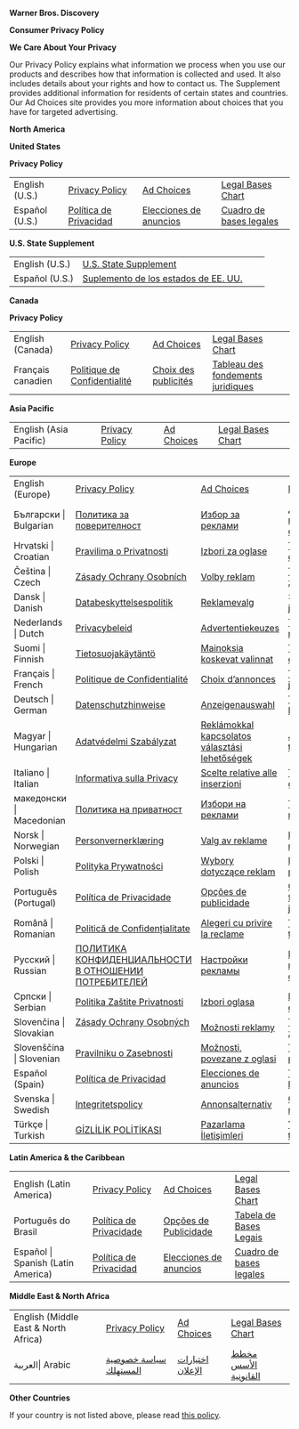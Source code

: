   

**Warner Bros. Discovery** 

**Consumer Privacy Policy**

  

  

**We Care About Your Privacy**

  

Our Privacy Policy explains what information we process when you use our products and describes how that information is collected and used. It also includes details about your rights and how to contact us. The Supplement provides additional information for residents of certain states and countries. Our Ad Choices site provides you more information about choices that you have for targeted advertising.

  

  

**North America**

  

  
**United States**

  

**Privacy Policy**

  

|     |     |     |     |
| --- | --- | --- | --- |
| English (U.S.) | [Privacy Policy](https://www.wbdprivacy.com/policycenter/b2c/en-us) | [Ad Choices](https://www.wbdprivacy.com/opt-out/) | [Legal Bases Chart](https://www.wbdprivacy.com/policycenter/legalbases/en-us) |
| Español (U.S.) | [Política de Privacidad](https://www.wbdprivacy.com/policycenter/b2c/es-us) | [Elecciones de anuncios](https://www.wbdprivacy.com/opt-out/?lang=es) | [Cuadro de bases legales](https://www.wbdprivacy.com/policycenter/legalbases/es-us) |

  

**U.S. State Supplement**

  

|     |     |     |     |
| --- | --- | --- | --- |
| English (U.S.) | [U.S. State Supplement](https://www.wbdprivacy.com/policycenter/usstatesupplement/en-us) |     |     |
| Español (U.S.) | [Suplemento de los estados de EE. UU.](https://www.wbdprivacy.com/policycenter/usstatesupplement/es-us) |     |     |

  

  

**Canada**

  

**Privacy Policy**

  

|     |     |     |     |
| --- | --- | --- | --- |
| English (Canada) | [Privacy Policy](https://www.wbdprivacy.com/policycenter/b2c/en-ca) | [Ad Choices](https://www.wbdprivacy.com/policycenter/b2c/en-ca/#adchoices) | [Legal Bases Chart](https://www.wbdprivacy.com/policycenter/legalbases/en-ca) |
| Français canadien | [Politique de Confidentialité](https://www.wbdprivacy.com/policycenter/b2c/fr-ca) | [Choix des publicités](https://www.wbdprivacy.com/policycenter/b2c/fr-ca#adchoices) | [Tableau des fondements juridiques](https://www.wbdprivacy.com/policycenter/legalbases/fr-ca) |

  

  

**Asia Pacific**

  

  

|     |     |     |     |
| --- | --- | --- | --- |
| English (Asia Pacific) | [Privacy Policy](https://www.wbdprivacy.com/policycenter/b2c/en-apac) | [Ad Choices](https://www.wbdprivacy.com/policycenter/b2c/en-apac#adchoices) | [Legal Bases Chart](https://www.wbdprivacy.com/policycenter/legalbases/en-apac) |

  

  

**Europe**

  

  

|     |     |     |     |
| --- | --- | --- | --- |
| English (Europe) | [Privacy Policy](https://www.wbdprivacy.com/policycenter/b2c/en-emea) | [Ad Choices](https://www.wbdprivacy.com/policycenter/b2c/en-emea#adchoices) | [Legal Bases Chart](https://www.wbdprivacy.com/policycenter/legalbases/en-emea) |
| Български \| Bulgarian | [Политика за поверителност](https://www.wbdprivacy.com/policycenter/b2c/bg) | [Избор за реклами](https://www.wbdprivacy.com/policycenter/b2c/bg#adchoices) | [Диаграма с правните основания](https://www.wbdprivacy.com/policycenter/legalbases/bg) |
| Hrvatski \| Croatian | [Pravilima o Privatnosti](https://www.wbdprivacy.com/policycenter/b2c/hr) | [Izbori za oglase](https://www.wbdprivacy.com/policycenter/b2c/hr#adchoices) | [Tablica pravnih osnova](https://www.wbdprivacy.com/policycenter/legalbases/hr) |
| Čeština \| Czech | [Zásady Ochrany Osobních](https://www.wbdprivacy.com/policycenter/b2c/cs) | [Volby reklam](https://www.wbdprivacy.com/policycenter/b2c/cs#adchoices) | [Tabulka právních základů](https://www.wbdprivacy.com/policycenter/legalbases/cs) |
| Dansk \| Danish | [Databeskyttelsespolitik](https://www.wbdprivacy.com/policycenter/b2c/da) | [Reklamevalg](https://www.wbdprivacy.com/policycenter/b2c/da#adchoices) | \>[Skema over juridiske grundlag](https://www.wbdprivacy.com/policycenter/legalbases/da) |
| Nederlands \| Dutch | [Privacybeleid](https://www.wbdprivacy.com/policycenter/b2c/nl) | [Advertentiekeuzes](https://www.wbdprivacy.com/policycenter/b2c/nl#adchoices) | [Tabel met rechtsgrondslagen](https://www.wbdprivacy.com/policycenter/legalbases/nl) |
| Suomi \| Finnish | [Tietosuojakäytäntö](https://www.wbdprivacy.com/policycenter/b2c/fi) | [Mainoksia koskevat valinnat](https://www.wbdprivacy.com/policycenter/b2c/fi#adchoices) | [Taulukko oikeusperusteista](https://www.wbdprivacy.com/policycenter/legalbases/fi) |
| Français \| French | [Politique de Confidentialité](https://www.wbdprivacy.com/policycenter/b2c/fr-emea) | [Choix d’annonces](https://www.wbdprivacy.com/policycenter/b2c/fr-emea#adchoices) | [Tableau des bases juridiques](https://www.wbdprivacy.com/policycenter/legalbases/fr-emea) |
| Deutsch \| German | [Datenschutzhinweise](https://www.wbdprivacy.com/policycenter/b2c/de) | [Anzeigenauswahl](https://www.wbdprivacy.com/policycenter/b2c/de#adchoices) | [Tabelle der Rechtsgrundlagen](https://www.wbdprivacy.com/policycenter/legalbases/de) |
| Magyar \| Hungarian | [Adatvédelmi Szabályzat](https://www.wbdprivacy.com/policycenter/b2c/hu) | [Reklámokkal kapcsolatos választási lehetőségek](https://www.wbdprivacy.com/policycenter/b2c/hu#adchoices) | [Jogalapok táblázata](https://www.wbdprivacy.com/policycenter/legalbases/hu) |
| Italiano \| Italian | [Informativa sulla Privacy](https://www.wbdprivacy.com/policycenter/b2c/it) | [Scelte relative alle inserzioni](https://www.wbdprivacy.com/policycenter/b2c/it#adchoices) | [Tabella delle basi giuridiche](https://www.wbdprivacy.com/policycenter/legalbases/it) |
| македонски \| Macedonian | [Политика на приватност](https://www.wbdprivacy.com/policycenter/b2c/mk) | [Избори на реклами](https://www.wbdprivacy.com/policycenter/b2c/mk#adchoices) | [Табела за правните основи](https://www.wbdprivacy.com/policycenter/legalbases/mk) |
| Norsk \| Norwegian | [Personvernerklæring](https://www.wbdprivacy.com/policycenter/b2c/no) | [Valg av reklame](https://www.wbdprivacy.com/policycenter/b2c/no#adchoices) | [Fremstilling av rettsgrunnlag](https://www.wbdprivacy.com/policycenter/legalbases/no) |
| Polski \| Polish | [Polityka Prywatności](https://www.wbdprivacy.com/policycenter/b2c/pl) | [Wybory dotyczące reklam](https://www.wbdprivacy.com/policycenter/b2c/pl#adchoices) | [Karta podstaw prawnych](https://www.wbdprivacy.com/policycenter/legalbases/pl) |
| Português (Portugal) | [Política de Privacidade](https://www.wbdprivacy.com/policycenter/b2c/pt-emea) | [Opções de publicidade](https://www.wbdprivacy.com/policycenter/b2c/pt-emea#adchoices) | [Quadro de fundamentos jurídicos](https://www.wbdprivacy.com/policycenter/legalbases/pt-emea) |
| Română \| Romanian | [Politică de Confidențialitate](https://www.wbdprivacy.com/policycenter/b2c/ro) | [Alegeri cu privire la reclame](https://www.wbdprivacy.com/policycenter/b2c/ro#adchoices) | [Tabel cu temeiurile legale](https://www.wbdprivacy.com/policycenter/legalbases/ro) |
| Русский \| Russian | [ПОЛИТИКА КОНФИДЕНЦИАЛЬНОСТИ В ОТНОШЕНИИ ПОТРЕБИТЕЛЕЙ](https://www.wbdprivacy.com/policycenter/b2c/ru) | [Настройки рекламы](https://www.wbdprivacy.com/policycenter/b2c/ru#adchoices) | [Перечень правовых оснований](https://www.wbdprivacy.com/policycenter/legalbases/ru) |
| Српски \| Serbian | [Politika Zaštite Privatnosti](https://www.wbdprivacy.com/policycenter/b2c/sr) | [Izbori oglasa](https://www.wbdprivacy.com/policycenter/b2c/sr#adchoices) | [Dijagram pravnih osnova](https://www.wbdprivacy.com/policycenter/legalbases/sr) |
| Slovenčina \| Slovakian | [Zásady Ochrany Osobných](https://www.wbdprivacy.com/policycenter/b2c/sk)    [](https://www.wbdprivacy.com/policycenter/b2c/sk)[](https://www.wbdprivacy.com/policycenter/b2c/sk) | [Možnosti reklamy](https://www.wbdprivacy.com/policycenter/b2c/sk#adchoices) | [Tabuľka právnych základov](https://www.wbdprivacy.com/policycenter/legalbases/sk) |
| Slovenščina \| Slovenian | [Pravilniku o Zasebnosti](https://www.wbdprivacy.com/policycenter/b2c/sl) | [Možnosti, povezane z oglasi](https://www.wbdprivacy.com/policycenter/b2c/sl#adchoices) | [Tabela pravnih podlag](https://www.wbdprivacy.com/policycenter/legalbases/sl) |
| Español (Spain) | [Política de Privacidad](https://www.wbdprivacy.com/policycenter/b2c/es-emea) | [Elecciones de anuncios](https://www.wbdprivacy.com/policycenter/b2c/es-emea#adchoices) | [Tabla de bases de legitimación](https://www.wbdprivacy.com/policycenter/legalbases/es-emea) |
| Svenska \| Swedish | [Integritetspolicy](https://www.wbdprivacy.com/policycenter/b2c/sv) | [Annonsalternativ](https://www.wbdprivacy.com/policycenter/b2c/sv#adchoices) | [Översikt över rättsliga grunder](https://www.wbdprivacy.com/policycenter/legalbases/sv) |
| Türkçe \| Turkish | [GİZLİLİK POLİTİKASI](https://www.wbdprivacy.com/policycenter/b2c/tr) | [Pazarlama İletişimleri](https://www.wbdprivacy.com/policycenter/b2c/tr#adchoices) | [Yasal dayanaklar tablosu](https://www.wbdprivacy.com/policycenter/legalbases/tr) |

  

  

**Latin America & the Caribbean**

  

  

|     |     |     |     |
| --- | --- | --- | --- |
| English (Latin America) | [Privacy Policy](https://www.wbdprivacy.com/policycenter/b2c/en-latam) | [Ad Choices](https://www.wbdprivacy.com/policycenter/b2c/en-latam#adchoices) | [Legal Bases Chart](https://www.wbdprivacy.com/policycenter/legalbases/en-latam) |
| Português do Brasil | [Política de Privacidade](https://www.wbdprivacy.com/policycenter/b2c/pt-latam) | [Opções de Publicidade](https://www.wbdprivacy.com/policycenter/b2c/pt-latam#adchoices) | [Tabela de Bases Legais](https://www.wbdprivacy.com/policycenter/legalbases/pt-latam) |
| Español \| Spanish (Latin America) | [Política de Privacidad](https://www.wbdprivacy.com/policycenter/b2c/es-latam) | [Elecciones de anuncios](https://www.wbdprivacy.com/policycenter/b2c/es-latam#adchoices) | [Cuadro de bases legales](https://www.wbdprivacy.com/policycenter/legalbases/es-latam) |

  

  

**Middle East & North Africa**

  

  

|     |     |     |     |
| --- | --- | --- | --- |
| English (Middle East & North Africa) | [Privacy Policy](https://www.wbdprivacy.com/policycenter/b2c/en-mena) | [Ad Choices](https://www.wbdprivacy.com/policycenter/b2c/en-mena#adchoices) | [Legal Bases Chart](https://www.wbdprivacy.com/policycenter/legalbases/en-mena) |
| العربية\| Arabic | [سياسة خصوصية المستهلك](https://www.wbdprivacy.com/policycenter/b2c/ar) | [اختيارات الإعلان](https://www.wbdprivacy.com/policycenter/b2c/ar#adchoices) | [مخطط الأسس القانونية](https://www.wbdprivacy.com/policycenter/legalbases/ar) |

  

  

**Other Countries**

  

  

If your country is not listed above, please read [this policy](https://www.wbdprivacy.com/policycenter/b2c/en-emea).